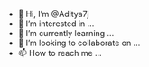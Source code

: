 - 👋 Hi, I’m @Aditya7j
- 👀 I’m interested in ...
- 🌱 I’m currently learning ...
- 💞️ I’m looking to collaborate on ...
- 📫 How to reach me ...

<!---
Aditya7j/Aditya7j is a ✨ special ✨ repository because its `README.md` (this file) appears on your GitHub profile.
You can click the Preview link to take a look at your changes.
--->
